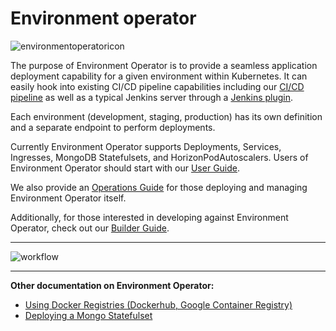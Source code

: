 # Environment operator

![environmentoperatoricon](https://github.com/pearsontechnology/environment-operator/blob/dev/docs/images/environmentoperatoricon.png)

The purpose of Environment Operator is to provide a seamless application deployment capability for a given environment within Kubernetes. It can easily hook into existing CI/CD pipeline capabilities including our [CI/CD pipeline](https://github.com/pearsontechnology/deployment-pipeline-jenkins-plugin) as well as a typical Jenkins server through a [Jenkins plugin](https://github.com/pearsontechnology/environment-operator-jenkins-plugin).


Each environment (development, staging, production) has its own definition and a separate endpoint to perform deployments.

Currently Environment Operator supports Deployments, Services, Ingresses, MongoDB Statefulsets, and HorizonPodAutoscalers. Users of 
Environment Operator should start with our [User Guide](https://github.com/pearsontechnology/environment-operator/blob/dev/docs/User_Guide.md).


We also provide an [Operations Guide](https://github.com/pearsontechnology/environment-operator/blob/dev/docs/Operatonal_Guide.md) for those deploying and managing Environment Operator itself.


Additionally, for those interested in developing against Environment Operator, check out our [Builder Guide](https://github.com/pearsontechnology/environment-operator/blob/dev/docs/Build.md).

*******************

![workflow](https://github.com/pearsontechnology/environment-operator/blob/dev/docs/images/workflow.png)

*******************

**Other documentation on Environment Operator:**

* [Using Docker Registries (Dockerhub, Google Container Registry)](https://github.com/pearsontechnology/environment-operator/blob/dev/docs/Private_Registry.md)
* [Deploying a Mongo Statefulset](https://github.com/pearsontechnology/environment-operator/blob/dev/docs/Mongo.md)


